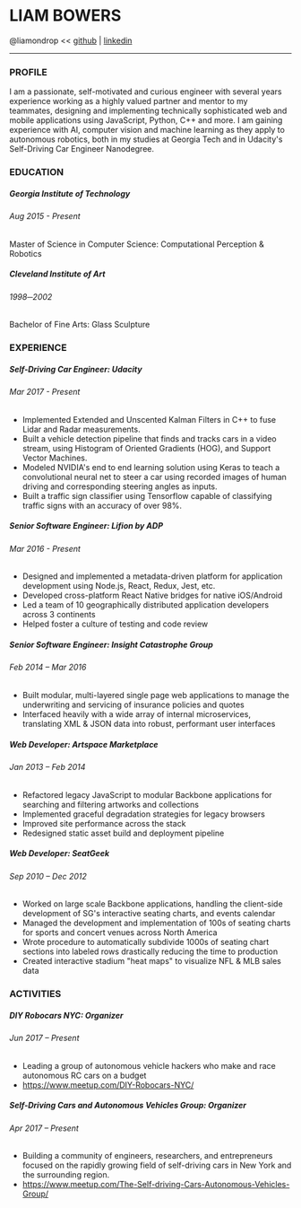 # LIAM BOWERS
@liamondrop << [github](https://github.com/liamondrop) | [linkedin](https://linkedin.com/in/liamondrop)

---

### PROFILE

I am a passionate, self-motivated and curious engineer with several years experience working as a highly valued partner and mentor to my teammates, designing and implementing technically sophisticated web and mobile applications using JavaScript, Python, C++ and more. I am gaining experience with AI, computer vision and machine learning as they apply to autonomous robotics, both in my studies at Georgia Tech and in Udacity's Self-Driving Car Engineer Nanodegree.

### EDUCATION

##### Georgia Institute of Technology
###### Aug 2015 - Present
Master of Science in Computer Science: Computational Perception & Robotics

##### Cleveland Institute of Art
###### 1998─2002
Bachelor of Fine Arts: Glass Sculpture

### EXPERIENCE

##### Self-Driving Car Engineer: Udacity
###### Mar 2017 - Present
- Implemented Extended and Unscented Kalman Filters in C++ to fuse Lidar and Radar measurements.
- Built a vehicle detection pipeline that finds and tracks cars in a video stream, using Histogram of Oriented Gradients (HOG), and Support Vector Machines.
- Modeled NVIDIA's end to end learning solution using Keras to teach a convolutional neural net to steer a car using recorded images of human driving and corresponding steering angles as inputs.
- Built a traffic sign classifier using Tensorflow capable of classifying traffic signs with an accuracy of over 98%.

##### Senior Software Engineer: Lifion by ADP
###### Mar 2016 - Present
- Designed and implemented a metadata-driven platform for application development using Node.js, React, Redux, Jest, etc.
- Developed cross-platform React Native bridges for native iOS/Android
- Led a team of 10 geographically distributed application developers across 3 continents
- Helped foster a culture of testing and code review

##### Senior Software Engineer: Insight Catastrophe Group
###### Feb 2014 – Mar 2016
- Built modular, multi-layered single page web applications to manage the underwriting and servicing of insurance policies and quotes
- Interfaced heavily with a wide array of internal microservices, translating XML & JSON data into robust, performant user interfaces

##### Web Developer: Artspace Marketplace
###### Jan 2013 – Feb 2014
- Refactored legacy JavaScript to modular Backbone applications for searching and filtering artworks and collections
- Implemented graceful degradation strategies for legacy browsers
- Improved site performance across the stack
- Redesigned static asset build and deployment pipeline

##### Web Developer: SeatGeek
###### Sep 2010 – Dec 2012
- Worked on large scale Backbone applications, handling the client-side development of SG's interactive seating charts, and events calendar
- Managed the development and implementation of 100s of seating charts for sports and concert venues across North America
- Wrote procedure to automatically subdivide 1000s of seating chart sections into labeled rows drastically reducing the time to production
- Created interactive stadium "heat maps" to visualize NFL & MLB sales data

### ACTIVITIES

##### DIY Robocars NYC: Organizer
###### Jun 2017 – Present
- Leading a group of autonomous vehicle hackers who make and race autonomous RC cars on a budget
- https://www.meetup.com/DIY-Robocars-NYC/

##### Self-Driving Cars and Autonomous Vehicles Group: Organizer
###### Apr 2017 – Present
- Building a community of engineers, researchers, and entrepreneurs focused on the rapidly growing field of self-driving cars in New York and the surrounding region.
- https://www.meetup.com/The-Self-driving-Cars-Autonomous-Vehicles-Group/
